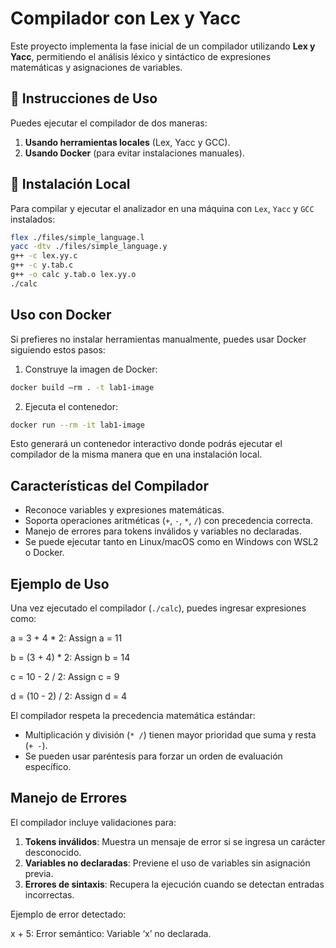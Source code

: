 
# Compilador con Lex y Yacc  
Este proyecto implementa la fase inicial de un compilador utilizando **Lex y Yacc**, permitiendo el análisis léxico y sintáctico de expresiones matemáticas y asignaciones de variables.  

## 🚀 Instrucciones de Uso  
Puedes ejecutar el compilador de dos maneras:  
1. **Usando herramientas locales** (Lex, Yacc y GCC).  
2. **Usando Docker** (para evitar instalaciones manuales).  

## 🔹 Instalación Local  
Para compilar y ejecutar el analizador en una máquina con `Lex`, `Yacc` y `GCC` instalados:  
```sh
flex ./files/simple_language.l
yacc -dtv ./files/simple_language.y
g++ -c lex.yy.c 
g++ -c y.tab.c
g++ -o calc y.tab.o lex.yy.o
./calc

```

## Uso con Docker 
Si prefieres no instalar herramientas manualmente, puedes usar Docker siguiendo estos pasos:

1. Construye la imagen de Docker:  

```sh
docker build –rm . -t lab1-image
```

2. Ejecuta el contenedor:  

```sh
docker run --rm -it lab1-image
```

Esto generará un contenedor interactivo donde podrás ejecutar el compilador de la misma manera que en una instalación local.

## Características del Compilador  
- Reconoce variables y expresiones matemáticas.  
- Soporta operaciones aritméticas (`+`, `-`, `*`, `/`) con precedencia correcta.  
- Manejo de errores para tokens inválidos y variables no declaradas.  
- Se puede ejecutar tanto en Linux/macOS como en Windows con WSL2 o Docker.  

## Ejemplo de Uso  
Una vez ejecutado el compilador (`./calc`), puedes ingresar expresiones como:  

a = 3 + 4 * 2:
Assign a = 11

b = (3 + 4) * 2:
Assign b = 14

c = 10 - 2 / 2:
Assign c = 9

d = (10 - 2) / 2:
Assign d = 4

El compilador respeta la precedencia matemática estándar:
- Multiplicación y división (`* /`) tienen mayor prioridad que suma y resta (`+ -`).
- Se pueden usar paréntesis para forzar un orden de evaluación específico.

## Manejo de Errores  
El compilador incluye validaciones para:  
1. **Tokens inválidos**: Muestra un mensaje de error si se ingresa un carácter desconocido.  
2. **Variables no declaradas**: Previene el uso de variables sin asignación previa.  
3. **Errores de sintaxis**: Recupera la ejecución cuando se detectan entradas incorrectas.  

Ejemplo de error detectado:  

x + 5:
Error semántico: Variable ‘x’ no declarada.